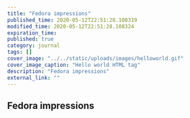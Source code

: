 ```yaml
---
title: "Fedora impressions"
published_time: 2020-05-12T22:51:28.108319
modified_time: 2020-05-12T22:51:28.108324
expiration_time: 
published: true
category: journal
tags: []
cover_image: "../../static/uploads/images/helloworld.gif"
cover_image_caption: "Hello world HTML tag"
description: "Fedora impressions"
external_link: ""
---
```


## Fedora impressions

